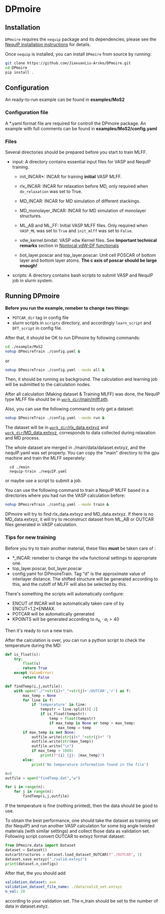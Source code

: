# DPmoire

## Installation

`DPmoire` requires the `nequip` package and its dependencies; please see the [NequIP installation instructions](https://github.com/mir-group/nequip#installation) for details.

Once `nequip` is installed, you can install `DPmoire` from source by running:
```bash
git clone https://github.com/JiaxuanLiu-Arsko/DPmoire.git
cd DPmoire
pip install .
```

## Configuration

An ready-to-run example can be found in **examples/MoS2**

### Configuration file

A *.yaml format file are required for controll the DPmoire package.
An example with full comments can be found in **examples/MoS2/config.yaml**

### Files
Several directories should be prepared before you start to train MLFF.

  - input: A directory contains essential input files for VASP and NequIP training.
    - init_INCAR*: INCAR for training **initial** VASP MLFF.

    - rlx_INCAR: INCAR for relaxation before MD, only required when `do_relaxation` was set to True.

    - MD_INCAR: INCAR for MD simulation of different stackings.

    - MD_monolayer_INCAR: INCAR for MD simulation of monolayer structures.

    - ML_AB and ML_FF: Initial VASP MLFF files. Only required when `VASP_ML` was set to `True` and `init_mlff` was set to `False`.

    - vdw_kernel.bindat: VASP vdw Kernel files. See **Important technical remarks** section in [Nonlocal vdW-DF functionals](https://www.vasp.at/wiki/index.php/Nonlocal_vdW-DF_functionals)

    - bot_layer.poscar and top_layer.poscar: Unit cell POSCAR of bottom layer and bottom layer atoms. **The c axis of poscar should be large enough!**
  - scripts: A directory contains bash scripts to submit VASP and NequIP job in slurm system.

## Running DPmoire

**Before you run the example, remeber to change two things:**
  - `POTCAR_dir` tag in config file
  - slurm scripts in `scripts` directory, and accordingly `learn_script` and `DFT_script` in config file.

After that, it should be OK to run DPmoire by following commands:

```bash
cd ./example/MoS2
nohup DPmoireTrain ./config.yaml &
```

or

```bash
nohup DPmoireTrain ./config.yaml --mode all &
```

Then, it should be running as background. The calculation and learning job will be submitted to the calculation nodes. 

After all calculation (Making dataset & Training MLFF) was done, the NequIP type MLFF file should be in [`work_dir`/main/mlff.pth](./example/MoS2/main/mlff.pth).

Also, you can use the following command to only get a dataset:

```bash
nohup DPmoireTrain ./config.yaml --mode run &
```

The dataset will be in [`work_dir`/rlx_data.extxyz](./example/MoS2/) and [`work_dir`/MD_data.extxyz](./example/MoS2/), corresponds to data collected during relaxation and MD process.

The whole dataset are merged in ./main/data/dataset.extxyz, and the nequIP.yaml was set properly. You can copy the "main" directory to the gpu machine and train the MLFF seperately:

```
  cd ./main
  nequip-train ./nequIP.yaml
```
or maybe use a script to submit a job.

You can use the following command to train a NequIP MLFF based in a directories where you had run the VASP calculation before:

```bash
nohup DPmoireTrain ./config.yaml --mode train &
```

DPmoire will try to find rlx_data.extxyz and MD_data.extxyz. If there is no MD_data.extxyz, it will try to reconstruct dataset from ML_AB or OUTCAR files generated in VASP calculation.

### Tips for new training
Before you try to train another material, these files **must** be taken care of :
  - *_INCAR: remeber to change the vdw functional settings to appropriate one. 
  - top_layer.poscar, bot_layer.poscar
  - config.yaml for DPmoireTrain. Tag "d" is the approximate value of interlayer distance. The shifted structure will be generated according to this, and the cutoff of MLFF will also be selected by this.

There's something the scripts will automatically configure:
  - ENCUT of INCAR will be automatically taken care of by ENCUT=1.2\*ENMAX.
  - POTCAR will be automatically generated
  - KPOINTS will be generated according to $n_{k_i}\cdot a_{i}>40$


Then it's ready to run a new train.

After the calculation is over, you can run a python script to check the temperature during the MD:

```python
def is_float(s):
    try:
        float(s)
        return True
    except ValueError:
        return False

def findTemp(i,j,outfile):
    with open("./"+str(i)+"_"+str(j)+'/OUTCAR','r') as f:
        max_temp = None
        for line in f:
            if 'temperature' in line:
                tempstr = line.split()[-2]
                if is_float(tempstr):
                    temp = float(tempstr)
                    if max_temp is None or temp > max_temp:
                        max_temp = temp
        if max_temp is not None:
            outfile.write(str(i)+"_"+str(j)+" ")
            outfile.write(str(max_temp))
            outfile.write("\n")
            if max_temp > 1000:
                print(f"{i}_{j}: {max_temp}")
        else:
            print('No temperature information found in the file')

n=9
outfile = open("findTemp.dat","w")

for i in range(n):
    for j in range(n):
        findTemp(i,j,outfile)

```

If the temperature is fine (nothing printed), then the data should be good to use.

To obtain the best performance, one should take the dataset as training set (for NequIP) and run another VASP calculation for some big angle twisted materials (with similar settings) and collect those data as validation set. Following script convert OUTCAR to extxyz format dataset:

```python
from DPmoire.data import Dataset
dataset = Dataset()
outcarStructures = dataset.load_dataset_OUTCAR(f"./OUTCAR", 1)
dataset.save_extxyz("./valid.extxyz")
print(dataset.n_configs)
```

After that, the you should add 
```yaml
validation_dataset: ase
validation_dataset_file_name: ./data/valid_set.extxyz
n_val: 20
```
according to your validation set. The n_train should be set to the number of data in dataset.extyz.